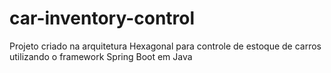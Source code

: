 # car-inventory-control
Projeto criado na arquitetura Hexagonal para controle de estoque de carros utilizando o framework Spring Boot em Java
